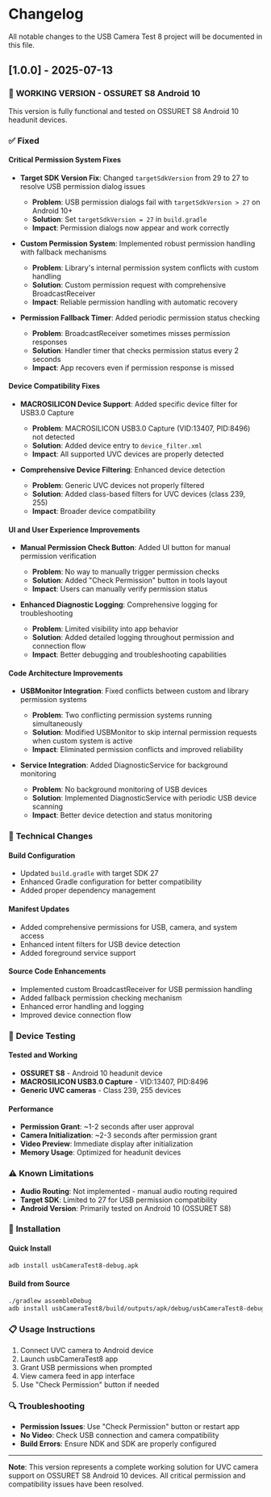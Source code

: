 # Changelog

All notable changes to the USB Camera Test 8 project will be documented in this file.

## [1.0.0] - 2025-07-13

### 🎉 **WORKING VERSION - OSSURET S8 Android 10**

This version is fully functional and tested on OSSURET S8 Android 10 headunit devices.

### ✅ **Fixed**

#### **Critical Permission System Fixes**
- **Target SDK Version Fix**: Changed `targetSdkVersion` from 29 to 27 to resolve USB permission dialog issues
  - **Problem**: USB permission dialogs fail with `targetSdkVersion > 27` on Android 10+
  - **Solution**: Set `targetSdkVersion = 27` in `build.gradle`
  - **Impact**: Permission dialogs now appear and work correctly

- **Custom Permission System**: Implemented robust permission handling with fallback mechanisms
  - **Problem**: Library's internal permission system conflicts with custom handling
  - **Solution**: Custom permission request with comprehensive BroadcastReceiver
  - **Impact**: Reliable permission handling with automatic recovery

- **Permission Fallback Timer**: Added periodic permission status checking
  - **Problem**: BroadcastReceiver sometimes misses permission responses
  - **Solution**: Handler timer that checks permission status every 2 seconds
  - **Impact**: App recovers even if permission response is missed

#### **Device Compatibility Fixes**
- **MACROSILICON Device Support**: Added specific device filter for USB3.0 Capture
  - **Problem**: MACROSILICON USB3.0 Capture (VID:13407, PID:8496) not detected
  - **Solution**: Added device entry to `device_filter.xml`
  - **Impact**: All supported UVC devices are properly detected

- **Comprehensive Device Filtering**: Enhanced device detection
  - **Problem**: Generic UVC devices not properly filtered
  - **Solution**: Added class-based filters for UVC devices (class 239, 255)
  - **Impact**: Broader device compatibility

#### **UI and User Experience Improvements**
- **Manual Permission Check Button**: Added UI button for manual permission verification
  - **Problem**: No way to manually trigger permission checks
  - **Solution**: Added "Check Permission" button in tools layout
  - **Impact**: Users can manually verify permission status

- **Enhanced Diagnostic Logging**: Comprehensive logging for troubleshooting
  - **Problem**: Limited visibility into app behavior
  - **Solution**: Added detailed logging throughout permission and connection flow
  - **Impact**: Better debugging and troubleshooting capabilities

#### **Code Architecture Improvements**
- **USBMonitor Integration**: Fixed conflicts between custom and library permission systems
  - **Problem**: Two conflicting permission systems running simultaneously
  - **Solution**: Modified USBMonitor to skip internal permission requests when custom system is active
  - **Impact**: Eliminated permission conflicts and improved reliability

- **Service Integration**: Added DiagnosticService for background monitoring
  - **Problem**: No background monitoring of USB devices
  - **Solution**: Implemented DiagnosticService with periodic USB device scanning
  - **Impact**: Better device detection and status monitoring

### 🔧 **Technical Changes**

#### **Build Configuration**
- Updated `build.gradle` with target SDK 27
- Enhanced Gradle configuration for better compatibility
- Added proper dependency management

#### **Manifest Updates**
- Added comprehensive permissions for USB, camera, and system access
- Enhanced intent filters for USB device detection
- Added foreground service support

#### **Source Code Enhancements**
- Implemented custom BroadcastReceiver for USB permission handling
- Added fallback permission checking mechanism
- Enhanced error handling and logging
- Improved device connection flow

### 📱 **Device Testing**

#### **Tested and Working**
- **OSSURET S8** - Android 10 headunit device
- **MACROSILICON USB3.0 Capture** - VID:13407, PID:8496
- **Generic UVC cameras** - Class 239, 255 devices

#### **Performance**
- **Permission Grant**: ~1-2 seconds after user approval
- **Camera Initialization**: ~2-3 seconds after permission grant
- **Video Preview**: Immediate display after initialization
- **Memory Usage**: Optimized for headunit devices

### ⚠️ **Known Limitations**

- **Audio Routing**: Not implemented - manual audio routing required
- **Target SDK**: Limited to 27 for USB permission compatibility
- **Android Version**: Primarily tested on Android 10 (OSSURET S8)

### 🚀 **Installation**

#### **Quick Install**
```bash
adb install usbCameraTest8-debug.apk
```

#### **Build from Source**
```bash
./gradlew assembleDebug
adb install usbCameraTest8/build/outputs/apk/debug/usbCameraTest8-debug.apk
```

### 📋 **Usage Instructions**

1. Connect UVC camera to Android device
2. Launch usbCameraTest8 app
3. Grant USB permissions when prompted
4. View camera feed in app interface
5. Use "Check Permission" button if needed

### 🔍 **Troubleshooting**

- **Permission Issues**: Use "Check Permission" button or restart app
- **No Video**: Check USB connection and camera compatibility
- **Build Errors**: Ensure NDK and SDK are properly configured

---

**Note**: This version represents a complete working solution for UVC camera support on OSSURET S8 Android 10 devices. All critical permission and compatibility issues have been resolved. 